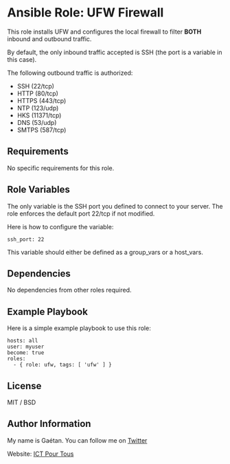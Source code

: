 Ansible Role: UFW Firewall
=========

This role installs UFW and configures the local firewall to filter **BOTH** inbound and outbound traffic.

By default, the only inbound traffic accepted is SSH (the port is a variable in this case).

The following outbound traffic is authorized:
- SSH (22/tcp)
- HTTP (80/tcp)
- HTTPS (443/tcp)
- NTP (123/udp)
- HKS (11371/tcp)
- DNS (53/udp)
- SMTPS (587/tcp)


Requirements
------------

No specific requirements for this role.

Role Variables
--------------

The only variable is the SSH port you defined to connect to your server. The role enforces the default port 22/tcp if not modified.

Here is how to configure the variable:

```
ssh_port: 22
```

This variable should either be defined as a group_vars or a host_vars.

Dependencies
------------

No dependencies from other roles required.

Example Playbook
----------------

Here is a simple example playbook to use this role:

```
hosts: all
user: myuser
become: true
roles:
  - { role: ufw, tags: [ 'ufw' ] }
```

License
-------

MIT / BSD

Author Information
------------------

My name is Gaétan. You can follow me on [Twitter](https://twitter.com/gaetanict)

Website: [ICT Pour Tous](https://www.ictpourtous.com)
